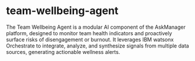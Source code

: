 # team-wellbeing-agent
The Team Wellbeing Agent is a modular AI component of the AskManager platform, designed to monitor team health indicators and proactively surface risks of disengagement or burnout. It leverages IBM watsonx Orchestrate to integrate, analyze, and synthesize signals from multiple data sources, generating actionable wellness alerts.
